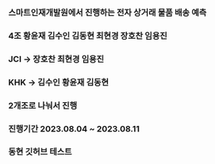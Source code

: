 ### 스마트인재개발원에서 진행하는 전자 상거래 물품 배송 예측
### 4조 황윤재 김수인 김동현 최현경 장호찬 임용진
### JCI -> 장호찬 최현경 임용진
### KHK -> 김수인 황윤재 김동현
### 2개조로 나눠서 진행
### 진행기간 2023.08.04 ~ 2023.08.11

### 동현 깃허브 테스트